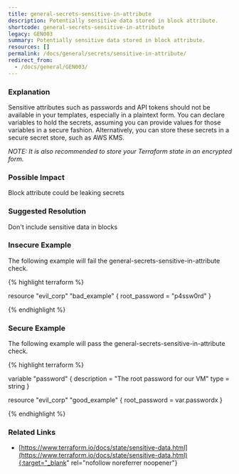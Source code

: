 ```yaml
---
title: general-secrets-sensitive-in-attribute
description: Potentially sensitive data stored in block attribute.
shortcode: general-secrets-sensitive-in-attribute
legacy: GEN003
summary: Potentially sensitive data stored in block attribute. 
resources: [] 
permalink: /docs/general/secrets/sensitive-in-attribute/
redirect_from: 
  - /docs/general/GEN003/
---
```


### Explanation


Sensitive attributes such as passwords and API tokens should not be available in your templates, especially in a plaintext form. You can declare variables to hold the secrets, assuming you can provide values for those variables in a secure fashion. Alternatively, you can store these secrets in a secure secret store, such as AWS KMS.

*NOTE: It is also recommended to store your Terraform state in an encrypted form.*


### Possible Impact
Block attribute could be leaking secrets

### Suggested Resolution
Don't include sensitive data in blocks


### Insecure Example

The following example will fail the general-secrets-sensitive-in-attribute check.

{% highlight terraform %}

resource "evil_corp" "bad_example" {
	root_password = "p4ssw0rd"
}

{% endhighlight %}



### Secure Example

The following example will pass the general-secrets-sensitive-in-attribute check.

{% highlight terraform %}

variable "password" {
  description = "The root password for our VM"
  type        = string
}

resource "evil_corp" "good_example" {
	root_password = var.passwordx
}

{% endhighlight %}



### Related Links


- [https://www.terraform.io/docs/state/sensitive-data.html](https://www.terraform.io/docs/state/sensitive-data.html){:target="_blank" rel="nofollow noreferrer noopener"}


